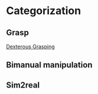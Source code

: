 # Categorization

## Grasp

[Dexterous Grasping](./grasp/dexterous_grasping.md)

## Bimanual manipulation



## Sim2real



